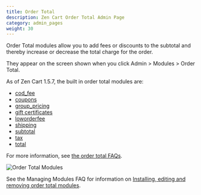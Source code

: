 ```yaml
---
title: Order Total
description: Zen Cart Order Total Admin Page 
category: admin_pages
weight: 30
---
```


Order Total modules allow you to add fees or discounts to the subtotal and thereby increase or decrease the total charge for the order.

They appear on the screen shown when you click Admin > Modules > Order Total.

As of Zen Cart 1.5.7, the built in order total modules are: 

- [cod_fee](/user/order_total/default_fees/)
- [coupons](/user/order_total/coupons/)
- [group_pricing](/user/order_total/group_pricing/)
- [gift certificates](/user/order_total/gift_certificates/)
- [loworderfee](/user/order_total/default_fees/)
- [shipping](/user/order_total/default_line_items/)
- [subtotal](/user/order_total/default_line_items/)
- [tax](/user/order_total/default_line_items/)
- [total](/user/order_total/default_line_items/)

For more information, see [the order total FAQs](/user/order_total/). 

![Order Total Modules](/images/order_total_modules.png)

See the Managing Modules FAQ for information on [Installing, editing and removing order total modules](/user/admin_pages/modules/management/).

